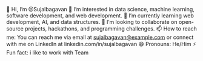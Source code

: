 👋 Hi, I’m @Sujalbagavan
👀 I’m interested in data science, machine learning, software development, and web development.
🌱 I’m currently learning web development, AI, and data structures.
💞️ I’m looking to collaborate on open-source projects, hackathons, and programming challenges.
📫 How to reach me: You can reach me via email at sujalbagavan@example.com or connect with me on LinkedIn at linkedin.com/in/sujalbagavan
😄 Pronouns: He/Him
⚡ Fun fact: i like to work with Team


<!---
Sujalbagavan/Sujalbagavan is a ✨ special ✨ repository because its `README.md` (this file) appears on your GitHub profile.
You can click the Preview link to take a look at your changes.
--->
